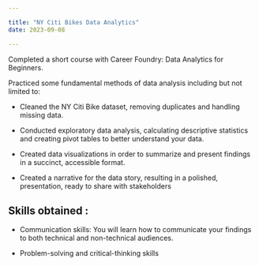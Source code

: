 ```yaml
---

title: "NY Citi Bikes Data Analytics"
date: 2023-09-08

---
```


Completed a short course with Career Foundry: Data Analytics for Beginners.

Practiced some fundamental methods of data analysis including but not limited to:

* Cleaned the NY Citi Bike dataset, removing duplicates and handling missing data.
  
* Conducted exploratory data analysis, calculating descriptive statistics and creating pivot tables to better understand your data.
  
* Created data visualizations in order to summarize and present findings in a succinct, accessible format.
  
* Created a narrative for the data story, resulting in a polished, presentation, ready to share with stakeholders


## Skills obtained :

 * Communication skills: You will learn how to communicate your findings to both technical and non-technical audiences.
   
* Problem-solving and critical-thinking skills

